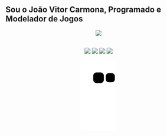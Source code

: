 <!--
**mzombe/mzombe** is a ✨ _special_ ✨ repository because its `README.md` (this file) appears on your GitHub profile.

Here are some ideas to get you started:

- 🔭 I’m currently working on ...
- 🌱 I’m currently learning ...
- 👯 I’m looking to collaborate on ...
- 🤔 I’m looking for help with ...
- 💬 Ask me about ...
- 📫 How to reach me: ...
- 😄 Pronouns: ...
- ⚡ Fun fact: ...
-->

## Sou o João Vitor Carmona, Programado e Modelador de Jogos

<div align="center">
  <a href="https://github.com/mzombe">
  <img height="180em" src="https://github-readme-stats.vercel.app/api?username=mzombe&show_icons=true&theme=cobalt&include_all_commits=true&count_private=true"/>
</div>

  ##

<div align="center">
  <a href="https://joaocarmona.carrd.co" target="_blank"><img src="https://img.shields.io/badge/website-000000?style=for-the-badge&logo=About.me&logoColor=white" target="_blank"></a>
  <a href="https://mzombe.itch.io" target="_blank"><img src="https://img.shields.io/badge/Itch.io-FA5C5C?style=for-the-badge&logo=itchdotio&logoColor=white" target="_blank"></a>
  <a href="https://www.instagram.com/_carmkk/" target="_blank"><img src="https://img.shields.io/badge/-Instagram-%23E4405F?style=for-the-badge&logo=instagram&logoColor=white" target="_blank"></a>
  <a href="www.linkedin.com/in/joão-vitor-042b031b2" target="_blank"><img src="https://img.shields.io/badge/-LinkedIn-%230077B5?style=for-the-badge&logo=linkedin&logoColor=white" target="_blank"></a> 
  
  ![Snake animation](https://github.com/mzombe/mzombe/blob/output/github-contribution-grid-snake.svg)
 
</div>
  
